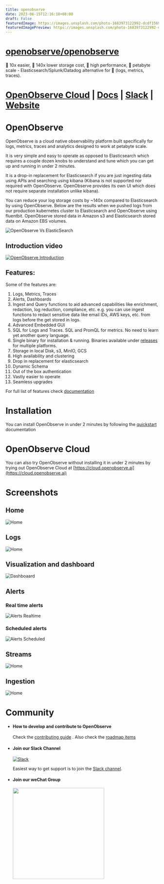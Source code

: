 ```yaml
---
title: openobserve
date: 2023-06-15T12:16:18+08:00
draft: False
featuredImage: https://images.unsplash.com/photo-1683973122992-dcdf1569523d?ixid=M3w0NjAwMjJ8MHwxfHJhbmRvbXx8fHx8fHx8fDE2ODY4MDI0OTd8&ixlib=rb-4.0.3
featuredImagePreview: https://images.unsplash.com/photo-1683973122992-dcdf1569523d?ixid=M3w0NjAwMjJ8MHwxfHJhbmRvbXx8fHx8fHx8fDE2ODY4MDI0OTd8&ixlib=rb-4.0.3
---
```


# [openobserve/openobserve](https://github.com/openobserve/openobserve)

🚀 10x easier, 🚀 140x lower storage cost, 🚀 high performance, 🚀 petabyte scale - Elasticsearch/Splunk/Datadog alternative for 🚀 (logs, metrics, traces).

# [OpenObserve Cloud](https://cloud.openobserve.ai) | [Docs](https://openobserve.ai/docs/) | [Slack](https://join.slack.com/t/zincobserve/shared_invite/zt-11r96hv2b-UwxUILuSJ1duzl_6mhJwVg) | [Website](https://openobserve.ai)

# OpenObserve

OpenObserve is a cloud native observability platform built specifically for logs, metrics, traces and analytics designed to work at petabyte scale.

It is very simple and easy to operate as opposed to Elasticsearch which requires a couple dozen knobs to understand and tune which you can get up and running in under 2 minutes.

It is a drop-in replacement for Elasticsearch if you are just ingesting data using APIs and searching using kibana (Kibana is not supported nor required with OpenObserve. OpenObserve provides its own UI which does not require separate installation unlike kibana).

You can reduce your log storage costs by ~140x compared to Elasticsearch by using OpenObserve. Below are the results when we pushed logs from our production kubernetes cluster to Elasticsearch and OpenObserve using fluentbit. OpenObserve stored data in Amazon s3 and Elasticsearch stored data on Amazon EBS volumes.

![OpenObserve Vs ElasticSearch](./screenshots/zo_vs_es.png)

## Introduction video

[![OpenObserve Introduction](./screenshots/zo_intro_youtube.png)](https://www.youtube.com/watch?v=fZ-ErfMdF-o)

## Features:

Some of the features are:

1. Logs, Metrics, Traces
1. Alerts, Dashboards
1. Ingest and Query functions to aid advanced capabilities like enrichment, redaction, log reduction, compliance, etc. e.g. you can use ingest functions to redact sensitive data like email IDs, AWS keys, etc. from logs before the get stored in logs.
1. Advanced Embedded GUI
1. SQL for Logs and Traces. SQL and PromQL for metrics. No need to learn yet another query language.
1. Single binary for installation & running. Binaries available under [releases](https://github.com/openobserve/openobserve/releases) for multiple platforms.
1. Storage in local Disk, s3, MinIO, GCS
1. High availability and clustering
1. Drop in replacement for elasticsearch
1. Dynamic Schema
1. Out of the box authentication
1. Vastly easier to operate
1. Seamless upgrades

For full list of features check [documentation](https://openobserve.ai/docs/#project-status-features-and-roadmap)

# Installation

You can install OpenObserve in under 2 minutes by following the [quickstart](https://openobserve.ai/docs/guide/quickstart/) documentation

# OpenObserve Cloud

You can also try OpenObserve without installing it in under 2 minutes by trying out OpenObserve Cloud at [https://cloud.openobserve.ai](https://cloud.openobserve.ai)

# Screenshots

## Home

![Home](./screenshots/zo_home.png)

## Logs

![Home](./screenshots/logs.webp)


## Visualization and dashboard

![Dashboaard](./screenshots/dashboard.png)

## Alerts

### Real time alerts

![Alerts Realtime](./screenshots/alert_realtime.jpg)

### Scheduled alerts

![Alerts Scheduled](./screenshots/alert_scheduled.jpg)

## Streams

![Home](./screenshots/zo_streams.png)

## Ingestion

![Home](./screenshots/ingestion.webp)

# Community

- #### How to develop and contribute to OpenObserve

  Check the [contributing guide](./CONTRIBUTING.md) . Also check the [roadmap items](https://github.com/orgs/openobserve/projects/7)

- #### Join our Slack Channel

  [![Slack](./screenshots/slack.png)](https://join.slack.com/t/zincobserve/shared_invite/zt-11r96hv2b-UwxUILuSJ1duzl_6mhJwVg)

  Easiest way to get support is to join the [Slack channel](https://join.slack.com/t/zincobserve/shared_invite/zt-11r96hv2b-UwxUILuSJ1duzl_6mhJwVg).

- #### Join our weChat Group

  <img src="./screenshots/wechat_qr.jpg" width="300">
